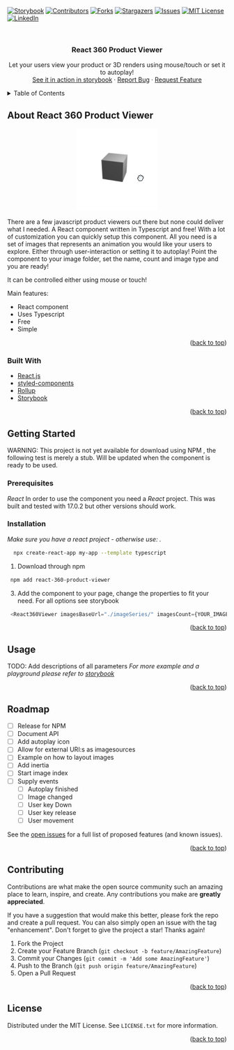 <div id="top"></div>


[![Storybook][storybook-shield]][storybook-url]
[![Contributors][contributors-shield]][contributors-url]
[![Forks][forks-shield]][forks-url]
[![Stargazers][stars-shield]][stars-url]
[![Issues][issues-shield]][issues-url]
[![MIT License][license-shield]][license-url]
[![LinkedIn][linkedin-shield]][linkedin-url]



<!-- PROJECT LOGO -->
<br />
<div align="center">

  <h3 align="center">React 360 Product Viewer</h3>

  <p align="center">
    Let your users view your product or 3D renders using mouse/touch or set it to autoplay!
    <br />
    <a href="https://todilo.github.io/react-360-product-viewer">See it in action in storybook</a>
    ·
    <a href="https://github.com/Todilo/react-360-product-viewer/issues">Report Bug</a>
    ·
    <a href="https://github.com/Todilo/react-360-product-viewer/issues">Request Feature</a>
  </p>
</div>



<!-- TABLE OF CONTENTS -->
<details>
  <summary>Table of Contents</summary>
  <ol>
    <li>
      <a href="#about-the-project">About The Project</a>
      <ul>
        <li><a href="#built-with">Built With</a></li>
      </ul>
    </li>
    <li>
      <a href="#getting-started">Getting Started</a>
      <ul>
        <li><a href="#prerequisites">Prerequisites</a></li>
        <li><a href="#installation">Installation</a></li>
      </ul>
    </li>
    <li><a href="#usage">Usage</a></li>
    <li><a href="#roadmap">Roadmap</a></li>
    <li><a href="#contributing">Contributing</a></li>
    <li><a href="#license">License</a></li>
  </ol>
</details>



<!-- ABOUT THE PROJECT -->
## About React 360 Product Viewer
<p align="center">
  <img width="188" height="189" src="readme-examples/example1.gif">
</p>

There are a few javascript product viewers out there but none could deliver what I needed. A React component written in Typescript and free! 
With a lot of customization you can quickly setup this component. All you need is a set of images that represents an animation you would like your users to explore. Either through user-interaction or setting it to autoplay! Point the component to your image folder, set the name, count and image type and you are ready!

It can be controlled either using mouse or touch!


Main features:
* React component
* Uses Typescript
* Free
* Simple

<p align="right">(<a href="#top">back to top</a>)</p>



### Built With

* [React.js](https://reactjs.org/) 
* [styled-components](https://styled-components.com/) 
* [Rollup](https://rollupjs.org/guide/en/) 
* [Storybook](https://storybook.js.org/)

<p align="right">(<a href="#top">back to top</a>)</p>



<!-- GETTING STARTED -->
## Getting Started

WARNING: This project is not yet available for download using NPM , the following test is merely a stub. Will be updated when the component is ready to be used.



### Prerequisites

*React*
In order to use the component you need a *React* project. This was built and tested with 17.0.2 but other versions should work.

### Installation

_Make sure you have a react project - otherwise use: ._

```sh
  npx create-react-app my-app --template typescript 
```


1. Download through npm
   
```sh
 npm add react-360-product-viewer
 ```

3. Add the component to your page, change the properties to fit your need. For all options see storybook
 
```typescript
 <React360Viewer imagesBaseUrl="./imageSeries/" imagesCount={YOUR_IMAGE_SERIES_COUNT_HERE} imagesFiletype="png" mouseDragSpeed={20} />
 ```


<p align="right">(<a href="#top">back to top</a>)</p>



<!-- USAGE EXAMPLES -->
## Usage

TODO: Add descriptions of all parameters
_For more example and a playground please refer to [storybook](https://todilo.github.io/react-360-product-viewer)_

<p align="right">(<a href="#top">back to top</a>)</p>



<!-- ROADMAP -->
## Roadmap

- [ ] Release for NPM
- [ ] Document API
- [ ] Add autoplay icon
- [ ] Allow for external URI:s as imagesources
- [ ] Example on how to layout images
- [ ] Add inertia
- [ ] Start image index
- [ ] Supply events
  - [ ] Autoplay finished
  - [ ] Image changed
  - [ ] User key Down
  - [ ] User key release
  - [ ] User movement

See the [open issues](https://github.com/Todilo/react-360-product-viewer/issues) for a full list of proposed features (and known issues).

<p align="right">(<a href="#top">back to top</a>)</p>



<!-- CONTRIBUTING -->
## Contributing

Contributions are what make the open source community such an amazing place to learn, inspire, and create. Any contributions you make are **greatly appreciated**.

If you have a suggestion that would make this better, please fork the repo and create a pull request. You can also simply open an issue with the tag "enhancement".
Don't forget to give the project a star! Thanks again!

1. Fork the Project
2. Create your Feature Branch (`git checkout -b feature/AmazingFeature`)
3. Commit your Changes (`git commit -m 'Add some AmazingFeature'`)
4. Push to the Branch (`git push origin feature/AmazingFeature`)
5. Open a Pull Request

<p align="right">(<a href="#top">back to top</a>)</p>



<!-- LICENSE -->
## License

Distributed under the MIT License. See `LICENSE.txt` for more information.

<p align="right">(<a href="#top">back to top</a>)</p>


<!-- MARKDOWN LINKS & IMAGES -->
<!-- https://www.markdownguide.org/basic-syntax/#reference-style-links -->
[contributors-shield]: https://img.shields.io/github/contributors/Todilo/react-360-product-viewer.svg?style=for-the-badge
[contributors-url]: https://github.com/Todilo/react-360-product-viewer/graphs/contributors
[forks-shield]: https://img.shields.io/github/forks/Todilo/react-360-product-viewer.svg?style=for-the-badge
[forks-url]: https://github.com/Todilo/react-360-product-viewere/network/members
[stars-shield]: https://img.shields.io/github/stars/Todilo/react-360-product-viewer.svg?style=for-the-badge
[stars-url]: https://github.com/Todilo/react-360-product-viewer/stargazers
[issues-shield]: https://img.shields.io/github/issues/Todilo/react-360-product-viewer.svg?style=for-the-badge
[issues-url]: https://github.com/Todilo/react-360-product-viewer/issues
[license-shield]: https://img.shields.io/github/license/Todilo/react-360-product-viewer.svg?style=for-the-badge
[license-url]: https://github.com/Todilo/react-360-product-viewer/blob/master/LICENSE.txt
[linkedin-shield]: https://img.shields.io/badge/-LinkedIn-black.svg?style=for-the-badge&logo=linkedin&colorB=555
[linkedin-url]: https://www.linkedin.com/in/christian-klinton-ba408a33/
[storybook-shield]: https://img.shields.io/badge/-Storybook-FF4785?style=for-the-badge&logo=storybook&logoColor=white
[storybook-url]: https://todilo.github.io/react-360-product-viewer
[product-screenshot]: readme-examples/example1.gif
